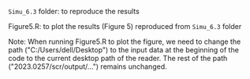 `Simu_6.3` folder: to reproduce the results

Figure5.R: to plot the results (Figure 5) reproduced from `Simu_6.3` folder

Note: When running Figure5.R to plot the figure, we need to change the path ("C:/Users/dell/Desktop") to the input data at the beginning of the code to the current desktop path of the reader. The rest of the path ("2023.0257/scr/output/...") remains unchanged.
